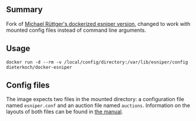 ## Summary
Fork of [Michael Rüttger's dockerized esniper version](https://github.com/mruettgers/docker-esniper),
changed to work with mounted config files instead of command line arguments.

## Usage
    docker run -d --rm -v /local/config/directory:/var/lib/esniper/config dieterkoch/docker-esniper

## Config files
The image expects two files in the mounted directory: a configuration file named
`esniper.conf` and an auction file named `auctions`. Information
on the layouts of both files can be found in [the manual](http://esniper.sourceforge.net/esniper_man.html).
